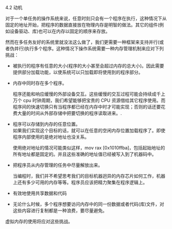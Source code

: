 4.2 动机

对于一个单任务的操作系统来说，任意时刻只会有一个程序在执行，这种情况下从固定的地址开始，把程序的数据直接放在物理内存是明智的做法。其它的组件\(例如设备驱动、库\)也可以在内存以固定的顺序来存放。

然而在多任务友好的系统里就没法这么做了，我们更需要一种框架来支持并行\(或者伪并行\)执行多个程序。这种情况下操作系统需要一种内存管理机制来应对下列挑战：

* 被执行的程序有任意的大小\(程序的大小甚至会超过内存的总大小\)。因此需要提供部分加载功能，以使系统可以只加载即将使用到的程序部分。

* 内存中同时存在多个程序。

  程序还能和响应缓慢的外部设备交互。这些缓慢的交互过程可能会持续成千上万个 cpu 时钟周期，我们希望能够把宝贵的 CPU 资源借给其它程序使用。而程序间的快速切换只有当程序都已经在内存中时才可能实现；否则的话还要花费大量的时间从外部存储中把要切换的程序读取进来。.

* 程序可以存储到内存的任意位置。  
  如果我们实现这个目标的话，就可以在任意的空闲内存位置加载程序了。即使程序内部使用的是绝对地址也没关系。

  使用绝对地址的情况可能类似这样，mov rax \[0x1010ffba\]，包括起始地址的所有地址都是固定的。并且这些准确的地址值已经被写入到了机器码中。

* 把程序员从内存管理的任务中尽量解放出来。

  当编程时，我们并不希望思考我们的目标机器迥异的内存芯片如何工作，机器上还有多少可用的内存等等。程序员应该把精力聚集在程序逻辑上。

* 有效地使用共享数据和代码

* 无论什么时候，多个程序想要访问内存中的同一份数据或者代码\(库\)文件，对这些内容进行复制都是一种浪费，要尽量避免。

虚拟内存的使用将应对这些挑战。

